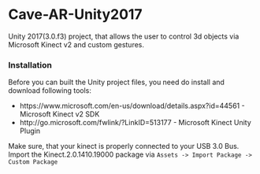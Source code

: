 # Cave-AR-Unity2017
Unity 2017(3.0.f3) project, that allows the user to control 3d objects via Microsoft Kinect v2 and custom gestures.

### Installation

Before you can built the Unity project files, you need do install and download following tools:
<ul>
<li> https://www.microsoft.com/en-us/download/details.aspx?id=44561 - Microsoft Kinect v2 SDK</li>
<li> http://go.microsoft.com/fwlink/?LinkID=513177 - Microsoft Kinect Unity Plugin </li>
</ul>

Make sure, that your kinect is properly connected to your USB 3.0 Bus. Import the Kinect.2.0.1410.19000 package via `Assets -> Import Package -> Custom Package`
